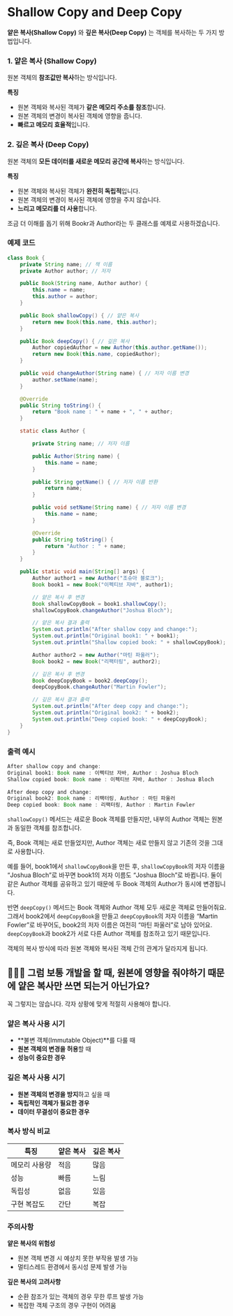 # Shallow Copy and Deep Copy

**얕은 복사(Shallow Copy)** 와 **깊은 복사(Deep Copy)** 는 객체를 복사하는 두 가지 방법입니다.

### 1. 얕은 복사 (Shallow Copy)
원본 객체의 **참조값만 복사**하는 방식입니다.

**특징**
- 원본 객체와 복사된 객체가 **같은 메모리 주소를 참조**합니다.
- 원본 객체의 변경이 복사된 객체에 영향을 줍니다.
- **빠르고 메모리 효율적**입니다.

### 2. 깊은 복사 (Deep Copy)
원본 객체의 **모든 데이터를 새로운 메모리 공간에 복사**하는 방식입니다.

**특징**
- 원본 객체와 복사된 객체가 **완전히 독립적**입니다.
- 원본 객체의 변경이 복사된 객체에 영향을 주지 않습니다.
- **느리고 메모리를 더 사용**합니다.

조금 더 이해를 돕기 위해 Bookr과 Author라는 두 클래스를 예제로 사용하겠습니다.

### 예제 코드
```java
class Book {
    private String name; // 책 이름
    private Author author; // 저자

    public Book(String name, Author author) {
        this.name = name;
        this.author = author;
    }

    public Book shallowCopy() { // 얕은 복사
        return new Book(this.name, this.author);
    }

    public Book deepCopy() { // 깊은 복사
        Author copiedAuthor = new Author(this.author.getName());
        return new Book(this.name, copiedAuthor);
    }

    public void changeAuthor(String name) { // 저자 이름 변경
        author.setName(name);
    }

    @Override
    public String toString() {
        return "Book name : " + name + ", " + author;
    }

    static class Author {

        private String name; // 저자 이름

        public Author(String name) {
            this.name = name;
        }

        public String getName() { // 저자 이름 반환
            return name;
        }

        public void setName(String name) { // 저자 이름 변경
            this.name = name;
        }

        @Override
        public String toString() {
            return "Author : " + name;
        }
    }

    public static void main(String[] args) {
        Author author1 = new Author("조슈아 블로크");
        Book book1 = new Book("이펙티브 자바", author1);

        // 얕은 복사 후 변경
        Book shallowCopyBook = book1.shallowCopy();
        shallowCopyBook.changeAuthor("Joshua Bloch");

        // 얕은 복사 결과 출력
        System.out.println("After shallow copy and change:");
        System.out.println("Original book1: " + book1);
        System.out.println("Shallow copied book: " + shallowCopyBook);

        Author author2 = new Author("마틴 파울러");
        Book book2 = new Book("리팩터링", author2);

        // 깊은 복사 후 변경
        Book deepCopyBook = book2.deepCopy();
        deepCopyBook.changeAuthor("Martin Fowler");

        // 깊은 복사 결과 출력
        System.out.println("After deep copy and change:");
        System.out.println("Original book2: " + book2);
        System.out.println("Deep copied book: " + deepCopyBook);
    }
}
```
### 출력 예시
```java
After shallow copy and change:
Original book1: Book name : 이펙티브 자바, Author : Joshua Bloch
Shallow copied book: Book name : 이펙티브 자바, Author : Joshua Bloch

After deep copy and change:
Original book2: Book name : 리팩터링, Author : 마틴 파울러
Deep copied book: Book name : 리팩터링, Author : Martin Fowler
```

`shallowCopy()` 메서드는 새로운 Book 객체를 만들지만, 내부의 Author 객체는 원본과 동일한 객체를 참조합니다. 

즉, Book 객체는 새로 만들었지만, Author 객체는 새로 만들지 않고 기존의 것을 그대로 사용합니다. 

예를 들어, book1에서 `shallowCopyBook`을 만든 후, `shallowCopyBook`의 저자 이름을 “Joshua Bloch”로 바꾸면 book1의 저자 이름도 “Joshua Bloch”로 바뀝니다. 둘이 같은 Author 객체를 공유하고 있기 때문에 두 Book 객체의 Author가 동시에 변경됩니다.

반면 `deepCopy()` 메서드는 Book 객체와 Author 객체 모두 새로운 객체로 만들어줘요. 그래서 book2에서 `deepCopyBook`을 만들고 `deepCopyBook`의 저자 이름을 “Martin Fowler”로 바꾸어도, book2의 저자 이름은 여전히 “마틴 파울러”로 남아 있어요. `deepCopyBook`과 book2가 서로 다른 Author 객체를 참조하고 있기 때문입니다.

객체의 복사 방식에 따라 원본 객체와 복사된 객체 간의 관계가 달라지게 됩니다.


## 🤷🏻‍♂️ 그럼 보통 개발을 할 때, 원본에 영향을 줘야하기 때문에 얕은 복사만 쓰면 되는거 아닌가요?

꼭 그렇지는 않습니다. 각자 상황에 맞게 적절히 사용해야 합니다.

### 얕은 복사 사용 시기
- **불변 객체(Immutable Object)**를 다룰 때
- **원본 객체의 변경을 허용**할 때
- **성능이 중요한 경우**

### 깊은 복사 사용 시기
- **원본 객체의 변경을 방지**하고 싶을 때
- **독립적인 객체가 필요한 경우**
- **데이터 무결성이 중요한 경우**

### 복사 방식 비교

| 특징 | 얕은 복사 | 깊은 복사 |
|------|-----------|-----------|
| 메모리 사용량 | 적음 | 많음 |
| 성능 | 빠름 | 느림 |
| 독립성 | 없음 | 있음 |
| 구현 복잡도 | 간단 | 복잡 |

### 주의사항

**얕은 복사의 위험성**
- 원본 객체 변경 시 예상치 못한 부작용 발생 가능
- 멀티스레드 환경에서 동시성 문제 발생 가능

**깊은 복사의 고려사항**
- 순환 참조가 있는 객체의 경우 무한 루프 발생 가능
- 복잡한 객체 구조의 경우 구현이 어려움
